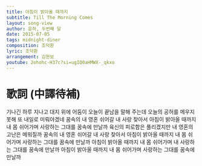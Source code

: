 ```yaml
---
title: 아침이 밝아올 때까지
subtitle: Till The Morning Comes
layout: song-view
author: 윤하, 두번째 달
date: 2015-07-05
tags: midnight-diner
composition: 조덕환
lyric: 조덕환
arrangement: 김현보
youtube: 2ohohc-H37c?si=ugIQ0aHMWX-_qkxo
---
```


# 歌詞 (中譯待補)

기나긴 하루 지나고
대지 위에 어둠이
오늘이 끝남을 말해 주는데
오늘의 공허를 메우지 못해
또 내일로 미뤄야겠네
꿈속의 내 영혼 쉬어갈
내 사랑 찾아서
아침이 밝아올 때까지
내 몸 쉬어가며
사랑하는 그대를 꿈속에 만날까
육신의 피로함은 풀리겠지만
내 영혼의 고난은 메워질까
꿈속의 내 영혼 쉬어갈
내 사랑 찾아서
아침이 밝아올 때까지
내 몸 쉬어가며
사랑하는 그대를 꿈속에 만날까
아침이 밝아올 때까지
내 몸 쉬어가며
내 사랑하는 그대를
꿈속에 만날까
아침이 밝아올 때까지
내 몸 쉬어가며
사랑하는 그대를 꿈속에 만날까
